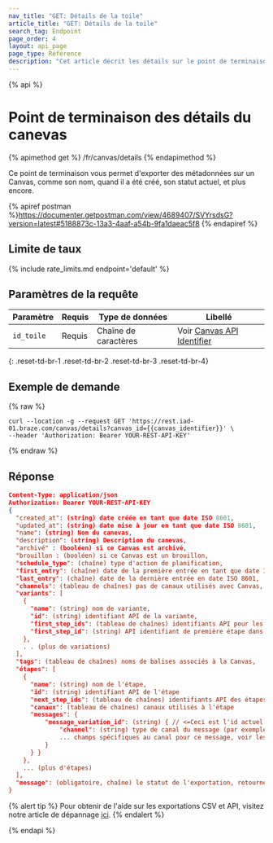 ```yaml
---
nav_title: "GET: Détails de la toile"
article_title: "GET: Détails de la toile"
search_tag: Endpoint
page_order: 4
layout: api_page
page_type: Référence
description: "Cet article décrit les détails sur le point de terminaison des détails de Canvas ."
---
```


{% api %}
# Point de terminaison des détails du canevas
{% apimethod get %}
/fr/canvas/details
{% endapimethod %}

Ce point de terminaison vous permet d'exporter des métadonnées sur un Canvas, comme son nom, quand il a été créé, son statut actuel, et plus encore.

{% apiref postman %}https://documenter.getpostman.com/view/4689407/SVYrsdsG?version=latest#5188873c-13a3-4aaf-a54b-9fa1daeac5f8 {% endapiref %}

## Limite de taux

{% include rate_limits.md endpoint='default' %}

## Paramètres de la requête

| Paramètre  | Requis | Type de données      | Libellé                                                              |
| ---------- | ------ | -------------------- | -------------------------------------------------------------------- |
| `id_toile` | Requis | Chaîne de caractères | Voir [Canvas API Identifier]({{site.baseurl}}/api/identifier_types/) |
{: .reset-td-br-1 .reset-td-br-2 .reset-td-br-3  .reset-td-br-4}

## Exemple de demande
{% raw %}
```
curl --location -g --request GET 'https://rest.iad-01.braze.com/canvas/details?canvas_id={{canvas_identifier}}' \
--header 'Authorization: Bearer YOUR-REST-API-KEY'
```
{% endraw %}

## Réponse

```json
Content-Type: application/json
Authorization: Bearer YOUR-REST-API-KEY
{
  "created_at": (string) date créée en tant que date ISO 8601,
  "updated_at": (string) date mise à jour en tant que date ISO 8601,
  "name": (string) Nom du canevas,
  "description": (string) Description du canevas,
  "archivé" : (booléen) si ce Canvas est archivé,
  "brouillon : (booléen) si ce Canvas est un brouillon,
  "schedule_type": (chaîne) type d'action de planification,
  "first_entry": (chaîne) date de la première entrée en tant que date ISO 8601,
  "last_entry": (chaîne) date de la dernière entrée en date ISO 8601,
  "channels": (tableau de chaînes) pas de canaux utilisés avec Canvas,
  "variants": [
    {
      "name": (string) nom de variante,
      "id": (string) identifiant API de la variante,
      "first_step_ids": (tableau de chaînes) identifiants API pour les premières étapes de la variante,
      "first_step_id": (string) API identifiant de première étape dans la variante (obsolète en Novembre 2017, seulement inclus si la variante n'a qu'une première étape)
    },
    . . (plus de variations)
  ],
  "tags": (tableau de chaînes) noms de balises associés à la Canvas,
  "étapes": [
    {
      "name": (string) nom de l'étape,
      "id": (string) identifiant API de l'étape
      "next_step_ids": (tableau de chaînes) identifiants API des étapes suivantes,
      "canaux": (tableau de chaînes) canaux utilisés à l'étape
      "messages": {
          "message_variation_id": (string) { // <=Ceci est l'id actuel
              "channel": (string) type de canal du message (par exemple. "email"),
              ... champs spécifiques au canal pour ce message, voir les détails de la campagne Réponse de l'API de l'Endpoint pour les réponses de message d'exemple ...
          }
      } }
    },
    ... (plus d'étapes)
  ],
  "message": (obligatoire, chaîne) le statut de l'exportation, retourne 'success' une fois terminé sans erreurs
}
```
{% alert tip %}
Pour obtenir de l'aide sur les exportations CSV et API, visitez notre article de dépannage [ici]({{site.baseurl}}/user_guide/data_and_analytics/export_braze_data/export_troubleshooting/).
{% endalert %}

{% endapi %}

